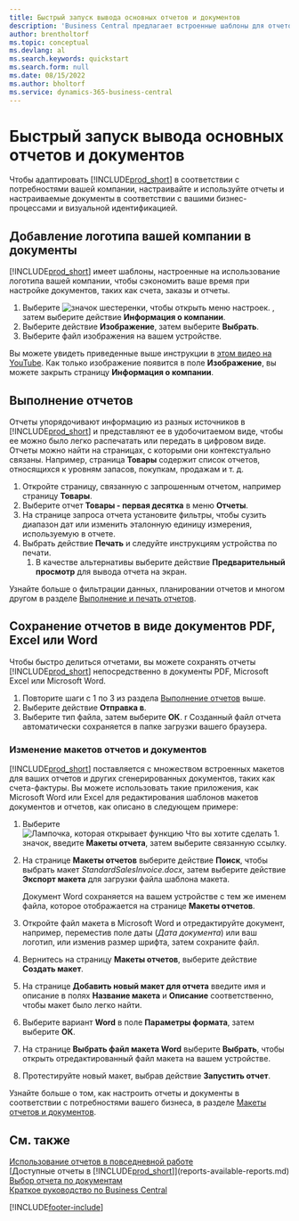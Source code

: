 ```yaml
---
title: Быстрый запуск вывода основных отчетов и документов
description: 'Business Central предлагает встроенные шаблоны для отчетов и документов с множеством вариантов настройки, чтобы адаптировать их к потребностям вашей компании.'
author: brentholtorf
ms.topic: conceptual
ms.devlang: al
ms.search.keywords: quickstart
ms.search.form: null
ms.date: 08/15/2022
ms.author: bholtorf
ms.service: dynamics-365-business-central
---
```


# Быстрый запуск вывода основных отчетов и документов

Чтобы адаптировать [!INCLUDE[prod_short](includes/prod_short.md)] в соответствии с потребностями вашей компании, настраивайте и используйте отчеты и настраиваемые документы в соответствии с вашими бизнес-процессами и визуальной идентификацией.

## Добавление логотипа вашей компании в документы

[!INCLUDE[prod_short](includes/prod_short.md)] имеет шаблоны, настроенные на использование логотипа вашей компании, чтобы сэкономить ваше время при настройке документов, таких как счета, заказы и отчеты.

1. Выберите ![значок шестеренки, чтобы открыть меню настроек.](media/ui-experience/settings_icon_small.png) , затем выберите действие **Информация о компании**.
2. Выберите действие **Изображение**, затем выберите **Выбрать**.
3. Выберите файл изображения на вашем устройстве.

Вы можете увидеть приведенные выше инструкции в [этом видео на YouTube](https://www.youtube.com/watch?v=AatXbKF1NGg). Как только изображение появится в поле **Изображение**, вы можете закрыть страницу **Информация о компании**.

## Выполнение отчетов

Отчеты упорядочивают информацию из разных источников в [!INCLUDE[prod_short](includes/prod_short.md)] и представляют ее в удобочитаемом виде, чтобы ее можно было легко распечатать или передать в цифровом виде. Отчеты можно найти на страницах, с которыми они контекстуально связаны. Например, страница **Товары** содержит список отчетов, относящихся к уровням запасов, покупкам, продажам и т. д.

1. Откройте страницу, связанную с запрошенным отчетом, например страницу **Товары**.
2. Выберите отчет **Товары - первая десятка** в меню **Отчеты**.
3. На странице запроса отчета установите фильтры, чтобы сузить диапазон дат или изменить эталонную единицу измерения, используемую в отчете.
4. Выбрать действие **Печать** и следуйте инструкциям устройства по печати.
    1. В качестве альтернативы выберите действие **Предварительный просмотр** для вывода отчета на экран.

Узнайте больше о фильтрации данных, планировании отчетов и многом другом в разделе [Выполнение и печать отчетов](ui-work-report.md).

## Сохранение отчетов в виде документов PDF, Excel или Word

Чтобы быстро делиться отчетами, вы можете сохранять отчеты [!INCLUDE[prod_short](includes/prod_short.md)] непосредственно в документы PDF, Microsoft Excel или Microsoft Word.

1. Повторите шаги с 1 по 3 из раздела [Выполнение отчетов](#run-reports) выше.
2. Выберите действие **Отправка в**.
3. Выберите тип файла, затем выберите **ОК**.
r Созданный файл отчета автоматически сохраняется в папке загрузки вашего браузера.

### Изменение макетов отчетов и документов

[!INCLUDE[prod_short](includes/prod_short.md)] поставляется с множеством встроенных макетов для ваших отчетов и других сгенерированных документов, таких как счета-фактуры. Вы можете использовать такие приложения, как Microsoft Word или Excel для редактирования шаблонов макетов документов и отчетов, как описано в следующем примере:

1. Выберите ![Лампочка, которая открывает функцию Что вы хотите сделать 1.](media/ui-search/search_small.png "Что вы хотите сделать") значок, введите **Макеты отчета**, затем выберите связанную ссылку.
2. На странице **Макеты отчетов** выберите действие **Поиск**, чтобы выбрать макет *StandardSalesInvoice.docx*, затем выберите действие **Экспорт макета** для загрузки файла шаблона макета.

    Документ Word сохраняется на вашем устройстве с тем же именем файла, которое отображается на странице **Макеты отчетов**.
3. Откройте файл макета в Microsoft Word и отредактируйте документ, например, переместив поле даты (*Дата документа*) или ваш логотип, или изменив размер шрифта, затем сохраните файл.
4. Вернитесь на страницу **Макеты отчетов**, выберите действие **Создать макет**.
5. На странице **Добавить новый макет для отчета** введите имя и описание в полях **Название макета** и **Описание** соответственно, чтобы макет было легко найти.
6. Выберите вариант **Word** в поле **Параметры формата**, затем выберите **ОК**.
7. На странице **Выбрать файл макета Word** выберите **Выбрать**, чтобы открыть отредактированный файл макета на вашем устройстве.
8. Протестируйте новый макет, выбрав действие **Запустить отчет**.

Узнайте больше о том, как настроить отчеты и документы в соответствии с потребностями вашего бизнеса, в разделе [Макеты отчетов и документов](ui-manage-report-layouts.md).

## См. также

[Использование отчетов в повседневной работе](reports-use-reports.md)  
[Доступные отчеты в [!INCLUDE[prod_short](includes/prod_short.md)]](reports-available-reports.md)  
[Выбор отчета по документам](across-report-selections.md)  
[Краткое руководство по Business Central](quick-start-business-central.md)  

[!INCLUDE[footer-include](includes/footer-banner.md)]
